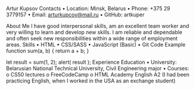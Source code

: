Artur Kupsov
Contacts
•	Location: Minsk, Belarus
•	Phone: +375 29 3779157
•	Email: arturkupcov@mail.ru
•	GitHub: artkuper 

About Me
I have good interpersonal skills, am an excellent team worker and very willing to learn and develop new skills.
I am reliable and dependable and often seek new responsibilities within a wide range of employment areas.
Skills
•	HTML
•	CSS/SASS
•	JavaScript (Basic)
•	Git
Code Example
function sum(a, b) {
  return a + b;
}

let result = sum(1, 2);
alert( result );
Experience
Education
•	University: Belarusian National Technical University, Civil Engineering major
•	Courses:
o	CS50 lectures
o	FreeCodeCamp
o	HTML Academy
English
A2 (I had been practicing English, when I worked in the USA as an exchange student)

